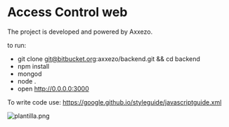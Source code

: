 # Access Control web

The project is developed and powered by Axxezo.

to run:

* git clone git@bitbucket.org:axxezo/backend.git && cd backend
* npm install
* mongod
* node .
* open http://0.0.0.0:3000


To write code use:
https://google.github.io/styleguide/javascriptguide.xml

![plantilla.png](https://bitbucket.org/repo/7bbkby/images/3625128779-plantilla.png)
